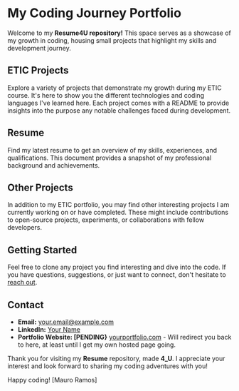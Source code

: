 # My Coding Journey Portfolio

Welcome to my **Resume4U repository!** This space serves as a showcase of my growth in coding, housing small projects that highlight my skills and development journey. 

## ETIC Projects

Explore a variety of projects that demonstrate my growth during my ETIC course. It's here to show you the different technologies and coding languages I've learned here. Each project comes with a README to provide insights into the purpose any notable challenges faced during development.

## Resume

Find my latest resume to get an overview of my skills, experiences, and qualifications. This document provides a snapshot of my professional background and achievements.

## Other Projects

In addition to my ETIC portfolio, you may find other interesting projects I am currently working on or have completed. These might include contributions to open-source projects, experiments, or collaborations with fellow developers.

## Getting Started

Feel free to clone any project you find interesting and dive into the code. If you have questions, suggestions, or just want to connect, don't hesitate to [reach out](mailto:mauro.dgramos@gmail.com).

## Contact

- **Email:** [your.email@example.com](mailto:ymauro.dgramos@gmail.com)
- **LinkedIn:** [Your Name](https://www.linkedin.com/in/maurograndaoramos/)
- **Portfolio Website: [PENDING}** [yourportfolio.com](https://github.com/maurograndaoramos/Resume_4U) - Will redirect you back to here, at least until I get my own hosted page going.

Thank you for visiting my **Resume** repository, made **4_U**. I appreciate your interest and look forward to sharing my coding adventures with you!

Happy coding!
[Mauro Ramos]


